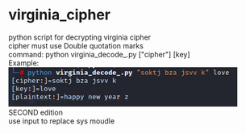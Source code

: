 # virginia_cipher
python script for decrypting virginia cipher <br>
cipher must use Double quotation marks<br>
command: python virginia_decode_.py ["cipher"] [key]<br>
Example:
<br>
![image](https://github.com/buteler330/virginia_cipher/blob/main/example.png)
<br/>
SECOND edition
<br/>
use input to replace sys moudle
